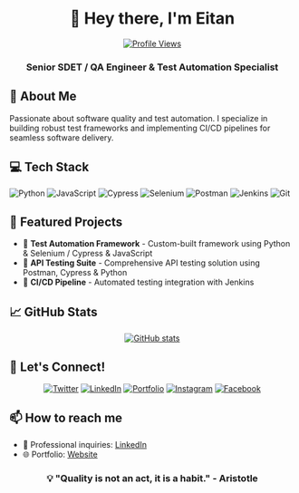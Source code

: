 <div align="center">
  
# 👋 Hey there, I'm Eitan

[![Profile Views](https://komarev.com/ghpvc/?username=epeles&color=blueviolet&style=flat-square)](https://github.com/epeles)

### Senior SDET / QA Engineer & Test Automation Specialist

</div>

## 🚀 About Me
Passionate about software quality and test automation. I specialize in building robust test frameworks and implementing CI/CD pipelines for seamless software delivery.

## 💻 Tech Stack
![Python](https://img.shields.io/badge/Python-3776AB?style=for-the-badge&logo=python&logoColor=white)
![JavaScript](https://img.shields.io/badge/JavaScript-F7DF1E?style=for-the-badge&logo=javascript&logoColor=black)
![Cypress](https://img.shields.io/badge/Cypress-17202C?style=for-the-badge&logo=cypress&logoColor=white)
![Selenium](https://img.shields.io/badge/Selenium-43B02A?style=for-the-badge&logo=selenium&logoColor=white)
![Postman](https://img.shields.io/badge/Postman-FF6C37?style=for-the-badge&logo=postman&logoColor=white)
![Jenkins](https://img.shields.io/badge/Jenkins-D24939?style=for-the-badge&logo=jenkins&logoColor=white)
![Git](https://img.shields.io/badge/Git-F05032?style=for-the-badge&logo=git&logoColor=white)

## 🌟 Featured Projects
- 🤖 **Test Automation Framework** - Custom-built framework using Python & Selenium / Cypress & JavaScript
- 🔌 **API Testing Suite** - Comprehensive API testing solution using Postman, Cypress & Python
- 🔄 **CI/CD Pipeline** - Automated testing integration with Jenkins

## 📈 GitHub Stats
<div align="center">
  
[![GitHub stats](https://github-readme-stats.vercel.app/api?username=epeles&show_icons=true&theme=dracula)](https://github.com/epeles)

</div>

## 🤝 Let's Connect!
<div align="center">
  
[![Twitter](https://img.shields.io/badge/Twitter-1DA1F2?style=for-the-badge&logo=twitter&logoColor=white)](https://twitter.com/epeles)
[![LinkedIn](https://img.shields.io/badge/LinkedIn-0077B5?style=for-the-badge&logo=linkedin&logoColor=white)](https://linkedin.com/in/epeles)
[![Portfolio](https://img.shields.io/badge/Portfolio-000000?style=for-the-badge&logo=About.me&logoColor=white)](https://epeles.github.io/resume)
[![Instagram](https://img.shields.io/badge/Instagram-E4405F?style=for-the-badge&logo=instagram&logoColor=white)](https://instagram.com/epeles)
[![Facebook](https://img.shields.io/badge/Facebook-1877F2?style=for-the-badge&logo=facebook&logoColor=white)](https://facebook.com/epeles)

</div>

## 📫 How to reach me
- 💼 Professional inquiries: [LinkedIn](https://linkedin.com/in/epeles)
- 🌐 Portfolio: [Website](https://epeles.github.io/resume)

<div align="center">
  
### 💡 "Quality is not an act, it is a habit." - Aristotle

</div>
